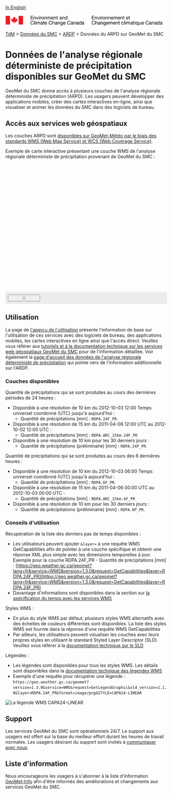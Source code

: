 [In English](readme_radar_geomet_en.md)

![ECCC logo](../../img_eccc-logo.png)

[TdM](../../readme_fr.md) > [Données du SMC](../readme_fr.md) > [ARDP](readme_rdpa_fr.md) > Données du ARPD sur GeoMet du SMC

# Données de l'analyse régionale déterministe de précipitation disponibles sur GeoMet du SMC

GeoMet du SMC donne accès à plusieurs couches de l'analyse régionale déterministe de précipitation (ARPD). Les usagers peuvent développer des applications mobiles, créer des cartes interactives en-ligne, ainsi que visualiser et animer les données du SMC dans des logiciels de bureau.


## Accès aux services web géospatiaux

Les couches ARPD sont [disponibles sur GeoMet-Météo par le biais des standards WMS (Web Map Service) et WCS (Web Coverage Service)](../../msc-geomet/readme_fr.md).

Exemple de carte interactive présentant une couche WMS de l'analyse régionale déterministe de précipitation provenant de GeoMet du SMC :

<div id="map" style="height: 400px;"></div>
<div id="controller" role="group" aria-label="Animation controls" style="background: #ececec; padding: 0.5rem;">
  <button id="play" class="btn btn-primary btn-sm" type="button"><i class="fa fa-play" style="padding: 0rem 1rem"></i></button>
  <button id="pause" class="btn btn-primary btn-sm" type="button"><i class="fa fa-pause" style="padding: 0rem 1rem"></i></button>
  <span id="info" style="padding-left: 0.5rem;"></span>
</div>


## Utilisation

La page de [l'aperçu de l'utilisation](../../usage/readme_fr.md) présente l'information de base sur l'utilisation de ces services avec des logiciels de bureau, des applications mobiles, les cartes interactives en ligne ainsi que l'accès direct. Veuillez vous référer aux [tutoriels et à la documentation technique sur les services web géospatiaux GeoMet du SMC](../../msc-geomet/web-services_fr.md) pour de l'information détaillée. Voir également la [page d'accueil des données de l'analyse régionale déterministe de précipitation](readme_rdpa_fr.md) qui pointe vers de l'information additionnelle sur l'ARDP.

### Couches disponibles

Quantité de précipitations qui se sont produites au cours des dernières périodes de 24 heures :

* Disponible à une résolution de 10 km du 2012-10-03 12:00 Temps universel coordonné (UTC) jusqu'à aujourd'hui :
    * Quantité de précipitations [mm] : `RDPA.24F_PR`.
* Disponible à une résolution de 15 km du 2011-04-06 12:00 UTC au 2012-10-02 12:00 UTC :
    * Quantité de précipitations [mm] : `RDPA.ARC_15km.24F_PR`
* Disponible à une résolution de 10 km pour les 30 derniers jours :
    * Quantité de précipitations (préliminaire) [mm] : `RDPA.24P_PR`.

Quantité de précipitations qui se sont produites au cours des 6 dernières heures :

* Disponible à une résolution de 10 km du 2012-10-03 06:00 Temps universel coordonné (UTC) jusqu'à aujourd'hui :
    * Quantité de précipitations [mm] : `RDPA.6F_PR`.
* Disponible à une résolution de 15 km du 2011-04-06 00:00 UTC au 2012-10-03 00:00 UTC :
    * Quantité de précipitations [mm] : `RDPA.ARC_15km.6F_PR`
* Disponible à une résolution de 10 km pour les 30 derniers jours :
    * Quantité de précipitations (préliminaire) [mm] : `RDPA.6P_PR`.

### Conseils d'utilisation

Récupération de la liste des derniers pas de temps disponibles :

* Les utilisateurs peuvent ajouter `&layer=` à une requête WMS GetCapabilities afin de pointer à une couche spécifique et obtenir une réponse XML plus simple avec les dimensions temporelles à jour. Exemple pour la couche RDPA.24F_PR - Quantité de précipitations [mm] : [https://geo.weather.gc.ca/geomet?lang=fr&service=WMS&version=1.3.0&request=GetCapabilities&layer=RDPA.24F_PR](https://geo.weather.gc.ca/geomet?lang=fr&service=WMS&version=1.3.0&request=GetCapabilities&layer=RDPA.24F_PR)
* Davantage d'informations sont disponibles dans la section sur [la spécification du temps avec les services WMS](../../../msc-geomet/web-services_fr#specification-du-temps)

Styles WMS :

* En plus du style WMS par défaut, plusieurs styles WMS alternatifs avec des échelles de couleurs différentes sont disponibles. La liste des styles WMS est fournie dans la réponse d'une requête WMS GetCapabilities
* Par ailleurs, les utilisateurs peuvent visualiser les couches avec leurs propres styles en utilisant le standard Styled Layer Descriptor (SLD). Veuillez vous référer à la [documentation technique sur le SLD](../../../msc-geomet/web-services_fr#specification-des-styles)

Légendes :

* Les légendes sont disponibles pour tous les styles WMS. Les détails sont disponibles dans la [documentation technique des légendes WMS](../../../msc-geomet/web-services_fr#wms-getlegendgraphic)
* Exemple d'une requête pour récupérer une légende : `https://geo.weather.gc.ca/geomet?version=1.3.0&service=WMS&request=GetLegendGraphic&sld_version=1.1.0&layer=RDPA.24F_PR&format=image/png&STYLE=CAPA24-LINEAR`

![La légende WMS CAPA24-LINEAR](https://geo.weather.gc.ca/geomet?version=1.3.0&service=WMS&request=GetLegendGraphic&sld_version=1.1.0&layer=RDPA.24F_PR&format=image/png&STYLE=CAPA24-LINEAR)


## Support

Les services GeoMet du SMC sont opérationnels 24/7. Le support aux usagers est offert sur la base du meilleur effort durant les heures de travail normales. Les usagers désirant du support sont invités à [communiquer avec nous](https://weather.gc.ca/mainmenu/contact_us_e.html).


## Liste d'information

Nous encourageons les usagers à s'abonner à la liste d'information [GeoMet-Info](https://lists.ec.gc.ca/cgi-bin/mailman/listinfo/geomet-info) afin d'être informés des améliorations et changements aux services GeoMet du SMC.


<link rel="stylesheet" href="https://cdnjs.cloudflare.com/ajax/libs/openlayers/4.6.5/ol.css" integrity="sha256-rQq4Fxpq3LlPQ8yP11i6Z2lAo82b6ACDgd35CKyNEBw=" crossorigin="anonymous" />
<script src="https://cdn.polyfill.io/v2/polyfill.min.js?features=requestAnimationFrame,Element.prototype.classList,URL"></script>
<script src="https://cdnjs.cloudflare.com/ajax/libs/openlayers/4.6.5/ol.js" integrity="sha256-77IKwU93jwIX7zmgEBfYGHcmeO0Fx2MoWB/ooh9QkBA=" crossorigin="anonymous"></script>
<script>
    function isIE() {
      return window.navigator.userAgent.match(/(MSIE|Trident)/);
    }
    var head = document.getElementsByTagName('head')[0];
    var js = document.createElement("script");
    js.type = "text/javascript";
    if (isIE())
    {
        js.src = "../../../js/rdpa_ie.js";
        document.getElementById("controller").setAttribute("hidden", true);
    }
    else
    {
        js.src = "../../../js/rdpa.js";
    }
    head.appendChild(js);
</script>
